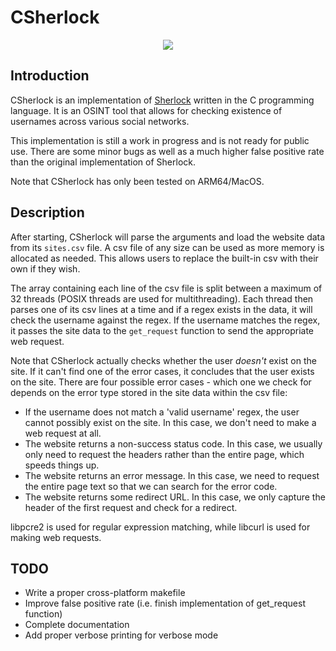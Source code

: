 # CSherlock

<p align="center">
<img src="./demo.gif"/>
</p>

## Introduction

CSherlock is an implementation of [Sherlock](https://github.com/sherlock-project/sherlock) written in the C programming language.
It is an OSINT tool that allows for checking existence of usernames across various social networks.

This implementation is still a work in progress and is not ready for public use.
There are some minor bugs as well as a much higher false positive rate than the original implementation of Sherlock.

Note that CSherlock has only been tested on ARM64/MacOS.

## Description

After starting, CSherlock will parse the arguments and load the website data from its `sites.csv` file.
A csv file of any size can be used as more memory is allocated as needed.
This allows users to replace the built-in csv with their own if they wish.

The array containing each line of the csv file is split between a maximum of 32 threads (POSIX threads are used for multithreading).
Each thread then parses one of its csv lines at a time and if a regex exists in the data, it will check the username against the regex.
If the username matches the regex, it passes the site data to the `get_request` function to send the appropriate web request.

Note that CSherlock actually checks whether the user _doesn't_ exist on the site.
If it can't find one of the error cases, it concludes that the user exists on the site.
There are four possible error cases - which one we check for depends on the error type stored in the site data within the csv file:
- If the username does not match a 'valid username' regex, the user cannot possibly exist on the site. In this case, we don't need to make a web request at all.
- The website returns a non-success status code. In this case, we usually only need to request the headers rather than the entire page, which speeds things up.
- The website returns an error message. In this case, we need to request the entire page text so that we can search for the error code.
- The website returns some redirect URL. In this case, we only capture the header of the first request and check for a redirect.

libpcre2 is used for regular expression matching, while libcurl is used for making web requests.

## TODO
- Write a proper cross-platform makefile
- Improve false positive rate (i.e. finish implementation of get_request function)
- Complete documentation
- Add proper verbose printing for verbose mode
